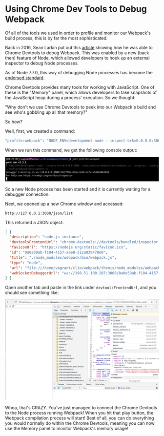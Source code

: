 # Using Chrome Dev Tools to Debug Webpack

Of all of the tools we used in order to profile and monitor our Webpack's build process, this is by far the most sophisticated.

Back in 2016, Sean Larkin put out this [article](https://medium.com/webpack/webpack-bits-learn-and-debug-webpack-with-chrome-dev-tools-da1c5b19554) showing how he was able to Chrome Devtools to debug Webpack. This was enabled by a new (back then) feature of Node, which allowed developers to hook up an external inspector to debug Node processes.

As of Node 7.7.0, this way of debugging Node processes has become the [endorsed standard](https://nodejs.org/en/docs/guides/debugging-getting-started/).

Chrome Devtools provides many tools for working with JavaScript. One of these is the "Memory" panel, which allows developers to take snapshots of the JavaScript heap during a process' execution. So we thought:

"Why don't we use Chrome Devtools to peek into our Webpack's build and see who's gobbling up all that memory?"

So how?

Well, first, we created a command:

```bash
"profile:webpack": "NODE_ENV=development node --inspect-brk=0.0.0.0:3000 ./node_modules/webpack/bin/webpack.js --progress --config ./config/webpack/development.js",
```

When we run this command, we get the following console output:

![Starting Webpack in Node Inspect Mode](assets/inspect-mode.png)

So a new Node process has been started and it is currently waiting for a debugger connection.

Next, we opened up a new Chrome window and accessed:
```
http://127.0.0.1:3000/json/list
```

This returned a JSON object:

```json
[ {
  "description": "node.js instance",
  "devtoolsFrontendUrl": "chrome-devtools://devtools/bundled/inspector.html?experiments=true&v8only=true&ws=198.51.100.207:3000/0a0e59ab-f104-4157-aae8-212a839478e0",
  "faviconUrl": "https://nodejs.org/static/favicon.ico",
  "id": "0a0e59ab-f104-4157-aae8-212a839478e0",
  "title": "./node_modules/webpack/bin/webpack.js",
  "type": "node",
  "url": "file:///home/vagrant/clio/webpack/themis/node_modules/webpack/bin/webpack.js",
  "webSocketDebuggerUrl": "ws://198.51.100.207:3000/0a0e59ab-f104-4157-aae8-212a839478e0"
} ]
```

Open another tab and paste in the link under `devtoolsFrontendUrl`, and you should see something like:

![Using Chrome to Debug Webpack](assets/chrome-inspector-webpack.png)

Whoa, that's CRAZY. You've just managed to connect the Chrome Devtools to the Node process running Webpack! When you hit that play button, the Webpack compilation process will start! Best of all, you can do everything you would normally do within the Chrome Devtools, meaning you can now use the Memory panel to monitor Webpack's memory usage!
